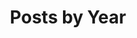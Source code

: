 ---
title: "Posts by Year"
permalink: /home/
layout: posts
author_profile: true
header:
  overlay_image: /assets/images/twinkie_banner.jpg
---